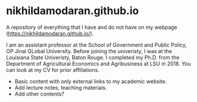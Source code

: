 # nikhildamodaran.github.io

A repository of everything that I have and do not have on my webpage (https://nikhildamodaran.github.io/). 

I am an assistant professor at the School of Government and Public Policy, OP Jinal GLobal University. 
Before joining the univeristy, I was at the Louisiana State Univeristy, Baton Rouge. I completed my Ph.D. from the Department of Agricultural Economics and Agribusiness at LSU in 2018. You can look at my CV for prior affiliations. 

* Basic content with only external links to my academic website.
* Add lecture notes, teaching materials.
* Add other contents?
